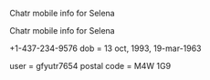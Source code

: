 Chatr mobile info for Selena

Chatr mobile info for Selena

+1-437-234-9576
dob = 13 oct, 1993, 19-mar-1963
 
user = gfyutr7654
postal code = M4W 1G9
